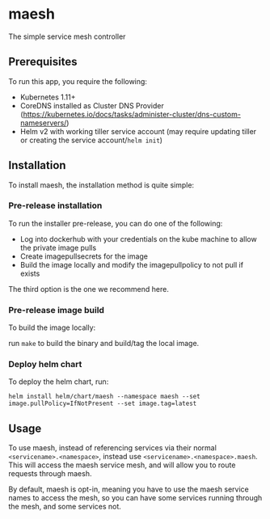 # maesh

The simple service mesh controller

## Prerequisites

To run this app, you require the following:

- Kubernetes 1.11+
- CoreDNS installed as Cluster DNS Provider (https://kubernetes.io/docs/tasks/administer-cluster/dns-custom-nameservers/)
- Helm v2 with working tiller service account (may require updating tiller or creating the service account/`helm init`)

## Installation

To install maesh, the installation method is quite simple:

### Pre-release installation

To run the installer pre-release, you can do one of the following:

- Log into dockerhub with your credentials on the kube machine to allow the private image pulls
- Create imagepullsecrets for the image
- Build the image locally and modify the imagepullpolicy to not pull if exists

The third option is the one we recommend here.

### Pre-release image build

To build the image locally:

run `make` to build the binary and build/tag the local image.

### Deploy helm chart

To deploy the helm chart, run:

`helm install helm/chart/maesh --namespace maesh --set image.pullPolicy=IfNotPresent --set image.tag=latest`

## Usage

To use maesh, instead of referencing services via their normal `<servicename>.<namespace>`, instead use `<servicename>.<namespace>.maesh`.
This will access the maesh service mesh, and will allow you to route requests through maesh.

By default, maesh is opt-in, meaning you have to use the maesh service names to access the mesh, so you can have some services running through the mesh, and some services not.
